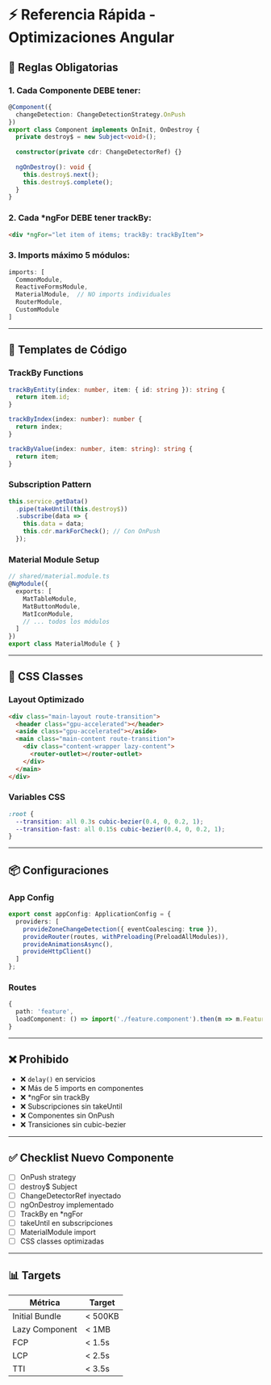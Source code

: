 # ⚡ Referencia Rápida - Optimizaciones Angular

## 🚨 Reglas Obligatorias

### 1. Cada Componente DEBE tener:
```typescript
@Component({
  changeDetection: ChangeDetectionStrategy.OnPush
})
export class Component implements OnInit, OnDestroy {
  private destroy$ = new Subject<void>();
  
  constructor(private cdr: ChangeDetectorRef) {}
  
  ngOnDestroy(): void {
    this.destroy$.next();
    this.destroy$.complete();
  }
}
```

### 2. Cada *ngFor DEBE tener trackBy:
```html
<div *ngFor="let item of items; trackBy: trackByItem">
```

### 3. Imports máximo 5 módulos:
```typescript
imports: [
  CommonModule,
  ReactiveFormsModule,
  MaterialModule,  // NO imports individuales
  RouterModule,
  CustomModule
]
```

---

## 🎯 Templates de Código

### TrackBy Functions
```typescript
trackByEntity(index: number, item: { id: string }): string {
  return item.id;
}

trackByIndex(index: number): number {
  return index;
}

trackByValue(index: number, item: string): string {
  return item;
}
```

### Subscription Pattern
```typescript
this.service.getData()
  .pipe(takeUntil(this.destroy$))
  .subscribe(data => {
    this.data = data;
    this.cdr.markForCheck(); // Con OnPush
  });
```

### Material Module Setup
```typescript
// shared/material.module.ts
@NgModule({
  exports: [
    MatTableModule,
    MatButtonModule,
    MatIconModule,
    // ... todos los módulos
  ]
})
export class MaterialModule { }
```

---

## 🎨 CSS Classes

### Layout Optimizado
```html
<div class="main-layout route-transition">
  <header class="gpu-accelerated"></header>
  <aside class="gpu-accelerated"></aside>
  <main class="main-content route-transition">
    <div class="content-wrapper lazy-content">
      <router-outlet></router-outlet>
    </div>
  </main>
</div>
```

### Variables CSS
```scss
:root {
  --transition: all 0.3s cubic-bezier(0.4, 0, 0.2, 1);
  --transition-fast: all 0.15s cubic-bezier(0.4, 0, 0.2, 1);
}
```

---

## 📦 Configuraciones

### App Config
```typescript
export const appConfig: ApplicationConfig = {
  providers: [
    provideZoneChangeDetection({ eventCoalescing: true }),
    provideRouter(routes, withPreloading(PreloadAllModules)),
    provideAnimationsAsync(),
    provideHttpClient()
  ]
};
```

### Routes
```typescript
{
  path: 'feature',
  loadComponent: () => import('./feature.component').then(m => m.FeatureComponent)
}
```

---

## ❌ Prohibido

- ❌ `delay()` en servicios
- ❌ Más de 5 imports en componentes
- ❌ *ngFor sin trackBy
- ❌ Subscripciones sin takeUntil
- ❌ Componentes sin OnPush
- ❌ Transiciones sin cubic-bezier

---

## ✅ Checklist Nuevo Componente

- [ ] OnPush strategy
- [ ] destroy$ Subject
- [ ] ChangeDetectorRef inyectado
- [ ] ngOnDestroy implementado
- [ ] TrackBy en *ngFor
- [ ] takeUntil en subscripciones
- [ ] MaterialModule import
- [ ] CSS classes optimizadas

---

## 📊 Targets

| Métrica | Target |
|---------|---------|
| Initial Bundle | < 500KB |
| Lazy Component | < 1MB |
| FCP | < 1.5s |
| LCP | < 2.5s |
| TTI | < 3.5s | 